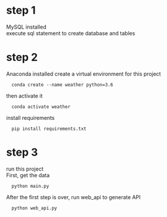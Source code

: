# step 1
MySQL installed  
execute sql statement to create database and tables

# step 2
Anaconda installed
create a virtual environment for this project  
```  
  conda create --name weather python=3.6  
```
then activate it  
```
  conda activate weather  
```
install requirements  
```
  pip install requirements.txt
```
# step 3 
run this project  
First, get the data  
```
  python main.py  
```
After the first step is over, run web_api to generate API  
```
  python web_api.py  
```
